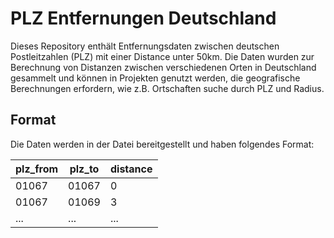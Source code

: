 # PLZ Entfernungen Deutschland
Dieses Repository enthält Entfernungsdaten zwischen deutschen Postleitzahlen (PLZ) mit einer Distance unter 50km. Die Daten wurden zur Berechnung von Distanzen zwischen verschiedenen Orten in Deutschland gesammelt und können in Projekten genutzt werden, die geografische Berechnungen erfordern, wie z.B. Ortschaften suche durch PLZ und Radius.

## Format

Die Daten werden in der Datei bereitgestellt und haben folgendes Format:

| plz_from  | plz_to  | distance |
|--------|--------|-----------------|
| 01067  | 01067  | 0               |
| 01067  | 01069  | 3               |
| ...    | ...    | ...             |
